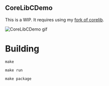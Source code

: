## CoreLibCDemo
This is a WIP. It requires using my [fork of corelib](https://www.github.com/maxleiter/corelib).

![CoreLibCDemo gif](http://i.imgur.com/1dD2nTn.gif)

# Building
`make`

`make run`

`make package`

